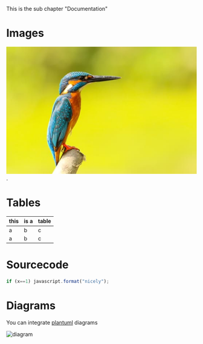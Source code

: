 This is the sub chapter "Documentation"

# Images

![image](image.jpg).

# Tables

this | is a | table
---|---|---
a|b|c
a|b|c

# Sourcecode

````javascript
if (x==1) javascript.format("nicely");
````

# Diagrams

You can integrate [plantuml](http://www.plantuml.com) diagrams

![diagram](diagram.puml)